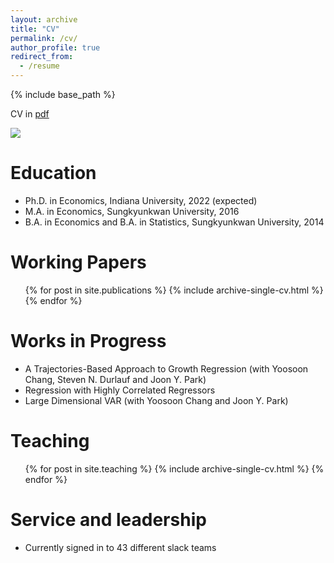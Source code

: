 ```yaml
---
layout: archive
title: "CV"
permalink: /cv/
author_profile: true
redirect_from:
  - /resume
---
```



{% include base_path %}

CV in [pdf](https://econ-seunghee.github.io/CV_test.pdf)

<img src="https://econ-seunghee.github.io/CV_test.png">


Education
======
* Ph.D. in Economics, Indiana University, 2022 (expected)
* M.A. in Economics, Sungkyunkwan University, 2016
* B.A. in Economics and B.A. in Statistics, Sungkyunkwan University, 2014 

Working Papers
======
  <ul>{% for post in site.publications %}
    {% include archive-single-cv.html %}
  {% endfor %}</ul>
  
Works in Progress
======
* A Trajectories-Based Approach to Growth Regression (with Yoosoon Chang, Steven N. Durlauf and Joon Y. Park)
* Regression with Highly Correlated Regressors
* Large Dimensional VAR (with Yoosoon Chang and Joon Y. Park)
  
Teaching
======
  <ul>{% for post in site.teaching %}
    {% include archive-single-cv.html %}
  {% endfor %}</ul>
  
Service and leadership
======
* Currently signed in to 43 different slack teams
